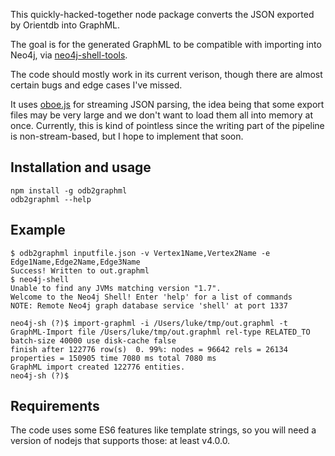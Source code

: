 This quickly-hacked-together node package converts the JSON exported by Orientdb into GraphML.

The goal is for the generated GraphML to be compatible with importing into Neo4j, via [neo4j-shell-tools](https://github.com/jexp/neo4j-shell-tools).

The code should mostly work in its current verison, though there are almost certain bugs and edge cases I've missed.

It uses [oboe.js](http://oboejs.com/) for streaming JSON parsing, the idea being that some export files may be very large and we don't want to load them all into memory at once.
Currently, this is kind of pointless since the writing part of the pipeline is non-stream-based, but I hope to implement that soon.

## Installation and usage

```
npm install -g odb2graphml
odb2graphml --help
```

## Example

```
$ odb2graphml inputfile.json -v Vertex1Name,Vertex2Name -e Edge1Name,Edge2Name,Edge3Name
Success! Written to out.graphml
$ neo4j-shell
Unable to find any JVMs matching version "1.7".
Welcome to the Neo4j Shell! Enter 'help' for a list of commands
NOTE: Remote Neo4j graph database service 'shell' at port 1337

neo4j-sh (?)$ import-graphml -i /Users/luke/tmp/out.graphml -t
GraphML-Import file /Users/luke/tmp/out.graphml rel-type RELATED_TO batch-size 40000 use disk-cache false
finish after 122776 row(s)  0. 99%: nodes = 96642 rels = 26134 properties = 150905 time 7080 ms total 7080 ms
GraphML import created 122776 entities.
neo4j-sh (?)$
```

## Requirements

The code uses some ES6 features like template strings, so you will need a version of nodejs that supports those: at least v4.0.0.

